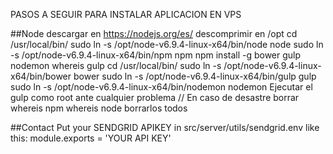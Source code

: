 PASOS A SEGUIR PARA INSTALAR APLICACION EN VPS

##Node
descargar en https://nodejs.org/es/
descomprimir en /opt
cd /usr/local/bin/
sudo ln -s /opt/node-v6.9.4-linux-x64/bin/node node
sudo ln -s /opt/node-v6.9.4-linux-x64/bin/npm npm
npm install -g bower gulp nodemon
whereis gulp
cd /usr/local/bin/
sudo ln -s /opt/node-v6.9.4-linux-x64/bin/bower bower
sudo ln -s /opt/node-v6.9.4-linux-x64/bin/gulp gulp
sudo ln -s /opt/node-v6.9.4-linux-x64/bin/nodemon nodemon
Ejecutar el gulp como root ante cualquier problema
// En caso de desastre borrar
whereis npm
whereis node
borrarlos todos


##Contact
Put your SENDGRID APIKEY in src/server/utils/sendgrid.env like this:
module.exports = 'YOUR API KEY'
